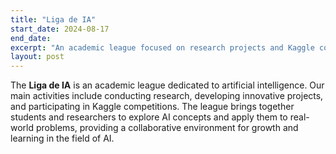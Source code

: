 ```yaml
---
title: "Liga de IA"
start_date: 2024-08-17
end_date:
excerpt: "An academic league focused on research projects and Kaggle competitions."
layout: post
---
```


The **Liga de IA** is an academic league dedicated to artificial intelligence. Our main activities include conducting research, developing innovative projects, and participating in Kaggle competitions. The league brings together students and researchers to explore AI concepts and apply them to real-world problems, providing a collaborative environment for growth and learning in the field of AI.
